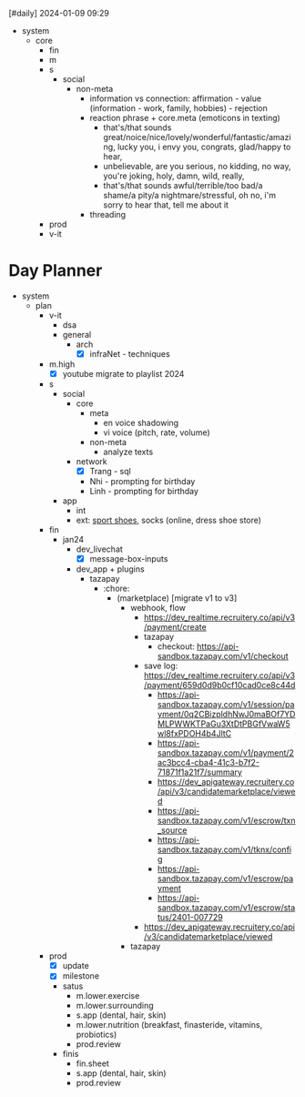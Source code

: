 [#daily]
2024-01-09
09:29

- system
	- core
		- fin
		- m
		- s
			- social
				- non-meta
					- information vs connection: affirmation - value (information - work, family, hobbies) - rejection
					- reaction phrase + core.meta (emoticons in texting)
						- that's/that sounds great/noice/nice/lovely/wonderful/fantastic/amazing, lucky you, i envy you, congrats, glad/happy to hear,
						- unbelievable, are you serious, no kidding, no way, you're joking, holy, damn, wild, really, 
						- that's/that sounds awful/terrible/too bad/a shame/a pity/a nightmare/stressful, oh no, i'm sorry to hear that, tell me about it 
					- threading
		- prod
		- v-it
# Day Planner
- system
	- plan
		- v-it
			- dsa
			- general
				- arch
					- [x] infraNet - techniques
		- m.high
			- [x] youtube migrate to playlist 2024
		- s
			- social
				- core
					- meta
						- en voice shadowing
						- vi voice (pitch, rate, volume)
					- non-meta
						- analyze texts
				- network
					- [x] Trang - sql
					- Nhi - prompting for birthday
					- Linh - prompting for birthday
			- app
				- int
				- ext: [sport shoes](https://shopee.vn/product/174232562/19984336664?d_id=48e44&uls_trackid=4uonred80044&utm_content=3gMjfqfb49GT1wyNzGWuaRdodvvB), socks (online, dress shoe store)
		- fin
			- jan24
				- dev_livechat
					- [x] message-box-inputs
				- dev_app + plugins
					- tazapay
						- :chore: 
							- (marketplace) [migrate v1 to v3]
								- webhook, flow
									- https://dev_realtime.recruitery.co/api/v3/payment/create
									- tazapay
										- checkout: https://api-sandbox.tazapay.com/v1/checkout
									- save log: https://dev_realtime.recruitery.co/api/v3/payment/659d0d9b0cf10cad0ce8c44d
										- https://api-sandbox.tazapay.com/v1/session/payment/0q2CBizpldhNwJ0maBOf7YDMLPWWKTPaGu3XtDtPBGfVwaW5wl8fxPDOH4b4JltC
										- https://api-sandbox.tazapay.com/v1/payment/2ac3bcc4-cba4-41c3-b7f2-71871f1a21f7/summary
										- https://dev_apigateway.recruitery.co/api/v3/candidatemarketplace/viewed
										- https://api-sandbox.tazapay.com/v1/escrow/txn_source
										- https://api-sandbox.tazapay.com/v1/tknx/config
										- https://api-sandbox.tazapay.com/v1/escrow/payment
										- https://api-sandbox.tazapay.com/v1/escrow/status/2401-007729
									- https://dev_apigateway.recruitery.co/api/v3/candidatemarketplace/viewed
								- tazapay
		- prod
			- [x] update
			- [x] milestone
			- satus
				- m.lower.exercise
				- m.lower.surrounding
				- s.app (dental, hair, skin)
				- m.lower.nutrition (breakfast, finasteride, vitamins, probiotics)
				- prod.review
			- finis
				- fin.sheet
				- s.app (dental, hair, skin)
				- prod.review
